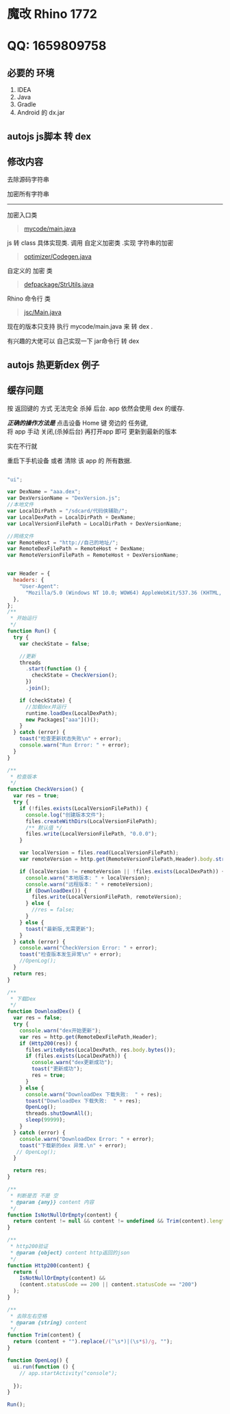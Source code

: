 # 魔改 Rhino 1772   

# QQ: 1659809758



## 必要的 环境

1. IDEA
2. Java
3. Gradle
4. Android 的 dx.jar

## autojs  js脚本 转 dex

## 修改内容

 去除源码字符串

 加密所有字符串

---

加密入口类

> [mycode/main.java](https://github.com/xxxxue/Autojs_Rhino_Dex_Self/blob/master/src/org/mozilla/mycode/main.java)



js 转 class 具体实现类. 调用 自定义加密类 .实现 字符串的加密

> [optimizer/Codegen.java](https://github.com/xxxxue/Autojs_Rhino_Dex_Self/blob/master/src/org/mozilla/javascript/optimizer/Codegen.java)



 自定义的  加密 类

> [defpackage/StrUtils.java](https://github.com/xxxxue/Autojs_Rhino_Dex_Self/blob/master/src/defpackage/StrUtils.java)



Rhino 命令行 类

> [jsc/Main.java](https://github.com/xxxxue/Autojs_Rhino_Dex_Self/blob/master/toolsrc/org/mozilla/javascript/tools/jsc/Main.java)



现在的版本只支持  执行 mycode/main.java 来 转 dex . 

有兴趣的大佬可以 自己实现一下 jar命令行 转 dex



## autojs 热更新dex 例子

## 缓存问题

按 返回键的 方式  无法完全 杀掉 后台. app 依然会使用 dex 的缓存.

***正确的操作方法是*** 
点击设备 Home 键 旁边的 任务键,  
将 app 手动 关闭,(杀掉后台)
再打开app  即可 更新到最新的版本



实在不行就

重启下手机设备 或者 清除 该 app 的 所有数据.  



```javascript

"ui";

var DexName = "aaa.dex";
var DexVersionName = "DexVersion.js";
//本地文件
var LocalDirPath = "/sdcard/代码侠辅助/";
var LocalDexPath = LocalDirPath + DexName;
var LocalVersionFilePath = LocalDirPath + DexVersionName;

//网络文件
var RemoteHost = "http://自己的地址/";
var RemoteDexFilePath = RemoteHost + DexName;
var RemoteVersionFilePath = RemoteHost + DexVersionName;


var Header = {
  headers: {
    "User-Agent":
      "Mozilla/5.0 (Windows NT 10.0; WOW64) AppleWebKit/537.36 (KHTML, like Gecko) Chrome/70.0.3538.25 Safari/537.36 Core/1.70.3754.400 QQBrowser/10.5.4034.400 ",
  },
};
/**
 * 开始运行
 */
function Run() {
  try {
    var checkState = false;

    //更新
    threads
      .start(function () {
        checkState = CheckVersion();
      })
      .join();

    if (checkState) {
      //加载dex并运行
      runtime.loadDex(LocalDexPath);
      new Packages["aaa"]()();
    }
  } catch (error) {
    toast("检查更新状态失败\n" + error);
    console.warn("Run Error: " + error);
  }
}

/**
 * 检查版本
 */
function CheckVersion() {
  var res = true;
  try {
    if (!files.exists(LocalVersionFilePath)) {
      console.log("创建版本文件");
      files.createWithDirs(LocalVersionFilePath);
      /** 默认值 */
      files.write(LocalVersionFilePath, "0.0.0");
    }

    var localVersion = files.read(LocalVersionFilePath);
    var remoteVersion = http.get(RemoteVersionFilePath,Header).body.string();

    if (localVersion != remoteVersion || !files.exists(LocalDexPath)) {
      console.warn("本地版本: " + localVersion);
      console.warn("远程版本: " + remoteVersion);
      if (DownloadDex()) {
        files.write(LocalVersionFilePath, remoteVersion);
      } else {
        //res = false;
      }
    } else {
      toast("最新版,无需更新");
    }
  } catch (error) {
    console.warn("CheckVersion Error: " + error);
    toast("检查版本发生异常\n" + error);
    //OpenLog();
  }
  return res;
}

/**
 * 下载Dex
 */
function DownloadDex() {
  var res = false;
  try {
    console.warn("dex开始更新");
    var res = http.get(RemoteDexFilePath,Header);
    if (Http200(res)) {
      files.writeBytes(LocalDexPath, res.body.bytes());
      if (files.exists(LocalDexPath)) {
        console.warn("dex更新成功");
        toast("更新成功");
        res = true;
      }
    } else {
      console.warn("DownloadDex 下载失败:  " + res);
      toast("DownloadDex 下载失败:  " + res);
      OpenLog();
      threads.shutDownAll();
      sleep(99999);
    }   
  } catch (error) {
    console.warn("DownloadDex Error: " + error);
    toast("下载新的dex 异常.\n" + error);
   // OpenLog();
  }

  return res;
}

/**
 * 判断是否 不是 空
 * @param {any}} content 内容
 */
function IsNotNullOrEmpty(content) {
  return content != null && content != undefined && Trim(content).length > 0;
}

/**
 * http200验证
 * @param {object} content http返回的json
 */
function Http200(content) {
  return (
    IsNotNullOrEmpty(content) &&
    (content.statusCode == 200 || content.statusCode == "200")
  );
}

/**
 * 去除左右空格
 * @param {string} content
 */
function Trim(content) {
  return (content + "").replace(/(^\s*)|(\s*$)/g, "");
}

function OpenLog() {
  ui.run(function () {
    // app.startActivity("console");
   
  });
}

Run();

```





